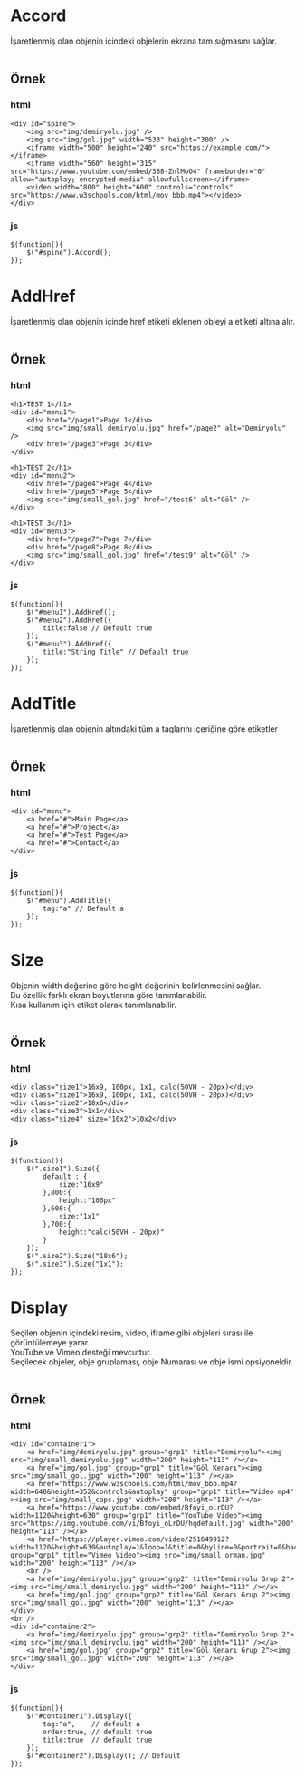 # Accord
İşaretlenmiş olan objenin içindeki objelerin ekrana tam sığmasını sağlar.
<br /><br />
## Örnek
### html
```
<div id="spine">
    <img src="img/demiryolu.jpg" />
    <img src="img/gol.jpg" width="533" height="300" />
    <iframe width="500" height="240" src="https://example.com/"></iframe>
    <iframe width="560" height="315" src="https://www.youtube.com/embed/388-ZnlMoO4" frameborder="0" allow="autoplay; encrypted-media" allowfullscreen></iframe>
    <video width="800" height="600" controls="controls" src="https://www.w3schools.com/html/mov_bbb.mp4"></video>
</div>
```
### js
```
$(function(){
    $("#spine").Accord();
});
```




# AddHref
İşaretlenmiş olan objenin içinde href etiketi eklenen objeyi a etiketi altına alır.
<br /><br />
## Örnek
### html
```
<h1>TEST 1</h1>
<div id="menu1">
    <div href="/page1">Page 1</div>
    <img src="img/small_demiryolu.jpg" href="/page2" alt="Demiryolu" />
    <div href="/page3">Page 3</div>
</div>

<h1>TEST 2</h1>
<div id="menu2">
    <div href="/page4">Page 4</div>
    <div href="/page5">Page 5</div>
    <img src="img/small_gol.jpg" href="/test6" alt="Göl" />
</div>

<h1>TEST 3</h1>
<div id="menu3">
    <div href="/page7">Page 7</div>
    <div href="/page8">Page 8</div>
    <img src="img/small_gol.jpg" href="/test9" alt="Göl" />
</div>
```
### js
```
$(function(){
	$("#menu1").AddHref();
	$("#menu2").AddHref({
		title:false // Default true
	});
	$("#menu3").AddHref({
		title:"String Title" // Default true
	});
});
```



# AddTitle
İşaretlenmiş olan objenin altındaki tüm a taglarını içeriğine göre etiketler
<br /><br />
## Örnek
### html
```
<div id="menu">
    <a href="#">Main Page</a>
    <a href="#">Project</a>
    <a href="#">Test Page</a>
    <a href="#">Contact</a>
</div>
```
### js
```
$(function(){
    $("#menu").AddTitle({
        tag:"a" // Default a
    });
});
```

# Size
Objenin width değerine göre height değerinin belirlenmesini sağlar.<br />
Bu özellik farklı ekran boyutlarına göre tanımlanabilir.<br />
Kısa kullanım için etiket olarak tanımlanabilir.
<br /><br />
## Örnek
### html
```
<div class="size1">16x9, 100px, 1x1, calc(50VH - 20px)</div>
<div class="size1">16x9, 100px, 1x1, calc(50VH - 20px)</div>
<div class="size2">18x6</div>
<div class="size3">1x1</div>
<div class="size4" size="10x2">10x2</div>
```
### js
```
$(function(){
    $(".size1").Size({
        default : {
            size:"16x9"
        },800:{
            height:"100px"
        },600:{
            size:"1x1"
        },700:{
            height:"calc(50VH - 20px)"
        }
    });
    $(".size2").Size("18x6");
    $(".size3").Size("1x1");
});
```




# Display
Seçilen objenin içindeki resim, video, iframe gibi objeleri sırası ile görüntülemeye yarar.<br>
YouTube ve Vimeo desteği mevcuttur.<br>
Seçilecek objeler, obje gruplaması, obje Numarası ve obje ismi opsiyoneldir.
<br /><br />
## Örnek
### html
```
<div id="container1">
	<a href="img/demiryolu.jpg" group="grp1" title="Demiryolu"><img src="img/small_demiryolu.jpg" width="200" height="113" /></a>
	<a href="img/gol.jpg" group="grp1" title="Göl Kenarı"><img src="img/small_gol.jpg" width="200" height="113" /></a>
	<a href="https://www.w3schools.com/html/mov_bbb.mp4?width=640&height=352&controls&autoplay" group="grp1" title="Video mp4" ><img src="img/small_caps.jpg" width="200" height="113" /></a>
	<a href="https://www.youtube.com/embed/Bfoyi_oLrDU?width=1120&height=630" group="grp1" title="YouTube Video"><img src="https://img.youtube.com/vi/Bfoyi_oLrDU/hqdefault.jpg" width="200" height="113" /></a>
	<a href="https://player.vimeo.com/video/251649912?width=1120&height=630&autoplay=1&loop=1&title=0&byline=0&portrait=0&background=1" group="grp1" title="Vimeo Video"><img src="img/small_orman.jpg" width="200" height="113" /></a>
	<br />
	<a href="img/demiryolu.jpg" group="grp2" title="Demiryolu Grup 2"><img src="img/small_demiryolu.jpg" width="200" height="113" /></a>
	<a href="img/gol.jpg" group="grp2" title="Göl Kenarı Grup 2"><img src="img/small_gol.jpg" width="200" height="113" /></a>
</div>
<br />
<div id="container2">
	<a href="img/demiryolu.jpg" group="grp2" title="Demiryolu Grup 2"><img src="img/small_demiryolu.jpg" width="200" height="113" /></a>
	<a href="img/gol.jpg" group="grp2" title="Göl Kenarı Grup 2"><img src="img/small_gol.jpg" width="200" height="113" /></a>
</div>
```
### js
```
$(function(){
	$("#container1").Display({
		tag:"a",    // default a
		order:true, // default true
		title:true  // default true
	});
	$("#container2").Display(); // Default
});
```